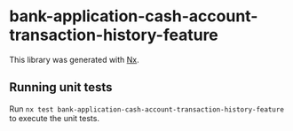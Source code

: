 # bank-application-cash-account-transaction-history-feature

This library was generated with [Nx](https://nx.dev).

## Running unit tests

Run `nx test bank-application-cash-account-transaction-history-feature` to execute the unit tests.

